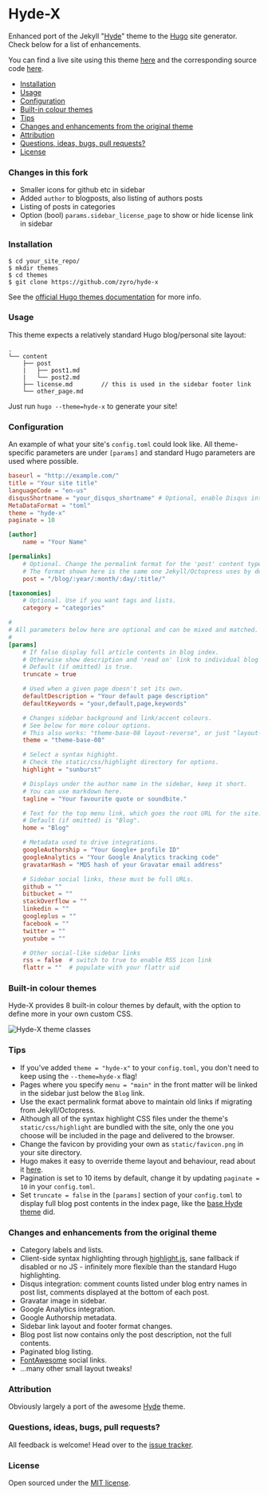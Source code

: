 Hyde-X
======

Enhanced port of the Jekyll "[Hyde](https://github.com/poole/hyde)" theme to the [Hugo](http://gohugo.io) site generator. Check below for a list of enhancements.

You can find a live site using this theme [here](http://andreimihu.com) and the corresponding source code [here](https://github.com/zyro/andreimihu.com).

* [Installation](#installation)
* [Usage](#usage)
* [Configuration](#configuration)
* [Built-in colour themes](#built-in-colour-themes)
* [Tips](#tips)
* [Changes and enhancements from the original theme](#changes-and-enhancements-from-the-original-theme)
* [Attribution](#attribution)
* [Questions, ideas, bugs, pull requests?](#questions-ideas-bugs-pull-requests)
* [License](#license)

### Changes in this fork
* Smaller icons for github etc in sidebar
* Added `author` to blogposts, also listing of authors posts
* Listing of posts in categories
* Option (bool) `params.sidebar_license_page` to show or hide license link in sidebar

### Installation

```
$ cd your_site_repo/
$ mkdir themes
$ cd themes
$ git clone https://github.com/zyro/hyde-x
```

See the [official Hugo themes documentation](http://gohugo.io/themes/installing) for more info.

### Usage

This theme expects a relatively standard Hugo blog/personal site layout:
```
.
└── content
    ├── post
    |   ├── post1.md
    |   └── post2.md
    ├── license.md        // this is used in the sidebar footer link
    └── other_page.md
```

Just run `hugo --theme=hyde-x` to generate your site!

### Configuration

An example of what your site's `config.toml` could look like. All theme-specific parameters are under `[params]` and standard Hugo parameters are used where possible.

``` toml
baseurl = "http://example.com/"
title = "Your site title"
languageCode = "en-us"
disqusShortname = "your_disqus_shortname" # Optional, enable Disqus integration
MetaDataFormat = "toml"
theme = "hyde-x"
paginate = 10

[author]
    name = "Your Name"

[permalinks]
    # Optional. Change the permalink format for the 'post' content type.
    # The format shown here is the same one Jekyll/Octopress uses by default.
    post = "/blog/:year/:month/:day/:title/"

[taxonomies]
    # Optional. Use if you want tags and lists.
    category = "categories"

#
# All parameters below here are optional and can be mixed and matched.
#
[params]
    # If false display full article contents in blog index.
    # Otherwise show description and 'read on' link to individual blog post page.
    # Default (if omitted) is true.
    truncate = true

    # Used when a given page doesn't set its own.
    defaultDescription = "Your default page description"
    defaultKeywords = "your,default,page,keywords"

    # Changes sidebar background and link/accent colours.
    # See below for more colour options.
    # This also works: "theme-base-08 layout-reverse", or just "layout-reverse".
    theme = "theme-base-08"

    # Select a syntax highight.
    # Check the static/css/highlight directory for options.
    highlight = "sunburst"

    # Displays under the author name in the sidebar, keep it short.
    # You can use markdown here.
    tagline = "Your favourite quote or soundbite."

    # Text for the top menu link, which goes the root URL for the site.
    # Default (if omitted) is "Blog".
    home = "Blog"

    # Metadata used to drive integrations.
    googleAuthorship = "Your Google+ profile ID"
    googleAnalytics = "Your Google Analytics tracking code"
    gravatarHash = "MD5 hash of your Gravatar email address"

    # Sidebar social links, these must be full URLs.
    github = ""
    bitbucket = ""
    stackOverflow = ""
    linkedin = ""
    googleplus = ""
    facebook = ""
    twitter = ""
    youtube = ""

    # Other social-like sidebar links
    rss = false  # switch to true to enable RSS icon link
    flattr = ""  # populate with your flattr uid
```

### Built-in colour themes

Hyde-X provides 8 built-in colour themes by default, with the option to define more in your own custom CSS.

![Hyde-X theme classes](https://github.com/zyro/hyde-x/blob/master/images/theme-colours.png)

### Tips

* If you've added `theme = "hyde-x"` to your `config.toml`, you don't need to keep using the `--theme=hyde-x` flag!
* Pages where you specify `menu = "main"` in the front matter will be linked in the sidebar just below the `Blog` link.
* Use the exact permalink format above to maintain old links if migrating from Jekyll/Octopress.
* Although all of the syntax highlight CSS files under the theme's `static/css/highlight` are bundled with the site, only the one you choose will be included in the page and delivered to the browser.
* Change the favicon by providing your own as `static/favicon.png` in your site directory.
* Hugo makes it easy to override theme layout and behaviour, read about it [here](http://gohugo.io/themes/customizing).
* Pagination is set to 10 items by default, change it by updating `paginate = 10` in your `config.toml`.
* Set `truncate = false` in the `[params]` section of your `config.toml` to display full blog post contents in the index page, like the [base Hyde theme](https://github.com/poole/hyde) did.

### Changes and enhancements from the original theme

* Category labels and lists.
* Client-side syntax highlighting through [highlight.js](https://highlightjs.org/), sane fallback if disabled or no JS - infinitely more flexible than the standard Hugo highlighting.
* Disqus integration: comment counts listed under blog entry names in post list, comments displayed at the bottom of each post.
* Gravatar image in sidebar.
* Google Analytics integration.
* Google Authorship metadata.
* Sidebar link layout and footer format changes.
* Blog post list now contains only the post description, not the full contents.
* Paginated blog listing.
* [FontAwesome](http://fortawesome.github.io/Font-Awesome) social links.
* ...many other small layout tweaks!

### Attribution

Obviously largely a port of the awesome [Hyde](https://github.com/poole/hyde) theme.

### Questions, ideas, bugs, pull requests?

All feedback is welcome! Head over to the [issue tracker](https://github.com/zyro/hyde-x/issues).

### License

Open sourced under the [MIT license](https://github.com/zyro/hyde-x/blob/master/LICENSE).
